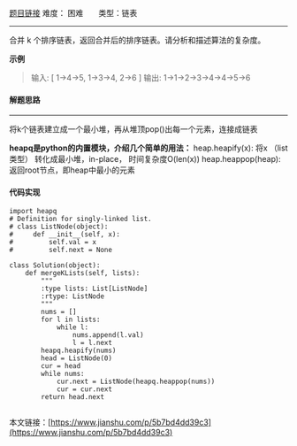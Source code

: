  [题目链接](https://leetcode-cn.com/problems/merge-k-sorted-lists/)
难度： 困难          &nbsp;&nbsp;&nbsp;&nbsp;&nbsp;&nbsp;类型：链表
***
合并 k 个排序链表，返回合并后的排序链表。请分析和描述算法的复杂度。

**示例**
>输入:
[
  1->4->5,
  1->3->4,
  2->6
]
输出: 1->1->2->3->4->4->5->6

#### 解题思路
***
将k个链表建立成一个最小堆，再从堆顶pop()出每一个元素，连接成链表

**heapq是python的内置模块，介绍几个简单的用法：**
heap.heapify(x): 将x （list 类型） 转化成最小堆，in-place， 时间复杂度O(len(x))
heap.heappop(heap): 返回root节点，即heap中最小的元素 


#### 代码实现
```
import heapq
# Definition for singly-linked list.
# class ListNode(object):
#     def __init__(self, x):
#         self.val = x
#         self.next = None

class Solution(object):
    def mergeKLists(self, lists):
        """
        :type lists: List[ListNode]
        :rtype: ListNode
        """
        nums = []
        for l in lists:
            while l:
                nums.append(l.val)
                l = l.next
        heapq.heapify(nums)
        head = ListNode(0)
        cur = head
        while nums:
            cur.next = ListNode(heapq.heappop(nums))
            cur = cur.next
        return head.next
            
```

本文链接：[https://www.jianshu.com/p/5b7bd4dd39c3](https://www.jianshu.com/p/5b7bd4dd39c3)
